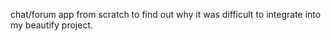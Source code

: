 chat/forum app from scratch to find out why it was difficult to integrate into my beautify project.
